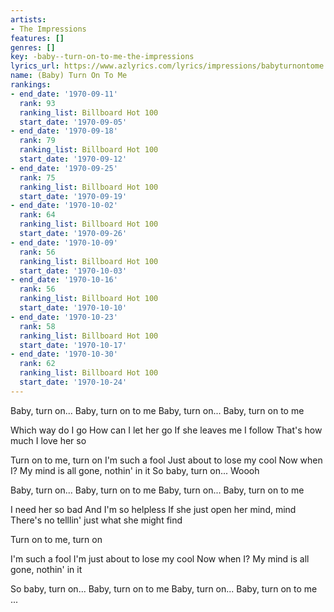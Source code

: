 ```yaml
---
artists:
- The Impressions
features: []
genres: []
key: -baby--turn-on-to-me-the-impressions
lyrics_url: https://www.azlyrics.com/lyrics/impressions/babyturnontome.html
name: (Baby) Turn On To Me
rankings:
- end_date: '1970-09-11'
  rank: 93
  ranking_list: Billboard Hot 100
  start_date: '1970-09-05'
- end_date: '1970-09-18'
  rank: 79
  ranking_list: Billboard Hot 100
  start_date: '1970-09-12'
- end_date: '1970-09-25'
  rank: 75
  ranking_list: Billboard Hot 100
  start_date: '1970-09-19'
- end_date: '1970-10-02'
  rank: 64
  ranking_list: Billboard Hot 100
  start_date: '1970-09-26'
- end_date: '1970-10-09'
  rank: 56
  ranking_list: Billboard Hot 100
  start_date: '1970-10-03'
- end_date: '1970-10-16'
  rank: 56
  ranking_list: Billboard Hot 100
  start_date: '1970-10-10'
- end_date: '1970-10-23'
  rank: 58
  ranking_list: Billboard Hot 100
  start_date: '1970-10-17'
- end_date: '1970-10-30'
  rank: 62
  ranking_list: Billboard Hot 100
  start_date: '1970-10-24'
---
```


Baby, turn on...
Baby, turn on to me
Baby, turn on...
Baby, turn on to me

Which way do I go
How can I let her go
If she leaves me I follow
That's how much I love her so

Turn on to me, turn on
I'm such a fool
Just about to lose my cool
Now when I?
My mind is all gone, nothin' in it
So baby, turn on...
Woooh

Baby, turn on...
Baby, turn on to me
Baby, turn on...
Baby, turn on to me

I need her so bad
And I'm so helpless
If she just open her mind, mind
There's no telllin' just what she might find

Turn on to me, turn on

I'm such a fool
I'm just about to lose my cool
Now when I?
My mind is all gone, nothin' in it

So baby, turn on...
Baby, turn on to me
Baby, turn on...
Baby, turn on to me
...



